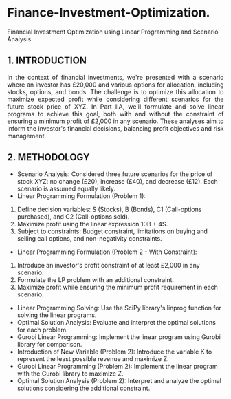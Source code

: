# Finance-Investment-Optimization.
Financial Investment Optimization using Linear Programming and Scenario Analysis.

## 1. INTRODUCTION
<p align="justify">
In the context of financial investments, we're presented with a scenario where an investor has £20,000 and various options for allocation, including stocks, options, and bonds. The challenge is to optimize this allocation to maximize expected profit while considering different scenarios for the future stock price of XYZ. In Part IIA, we'll formulate and solve linear programs to achieve this goal, both with and without the constraint of ensuring a minimum profit of £2,000 in any scenario. These analyses aim to inform the investor's financial decisions, balancing profit objectives and risk management.
</p>

## 2. METHODOLOGY
- Scenario Analysis: Considered three future scenarios for the price of stock XYZ: no change (£20), increase (£40), and decrease (£12). Each scenario is assumed equally likely.
- Linear Programming Formulation (Problem 1):
1. Define decision variables: S (Stocks), B (Bonds), C1 (Call-options purchased), and C2 (Call-options sold).
2. Maximize profit using the linear expression 10B + 4S.
3. Subject to constraints: Budget constraint, limitations on buying and selling call options, and non-negativity constraints.
- Linear Programming Formulation (Problem 2 - With Constraint):
1. Introduce an investor's profit constraint of at least £2,000 in any scenario.
2. Formulate the LP problem with an additional constraint.
3. Maximize profit while ensuring the minimum profit requirement in each scenario.
- Linear Programming Solving: Use the SciPy library's linprog function for solving the linear programs.
- Optimal Solution Analysis: Evaluate and interpret the optimal solutions for each problem.
- Gurobi Linear Programming: Implement the linear program using Gurobi library for comparison.
- Introduction of New Variable (Problem 2): Introduce the variable K to represent the least possible revenue and maximize Z.
- Gurobi Linear Programming (Problem 2): Implement the linear program with the Gurobi library to maximize Z.
- Optimal Solution Analysis (Problem 2): Interpret and analyze the optimal solutions considering the additional constraint.
